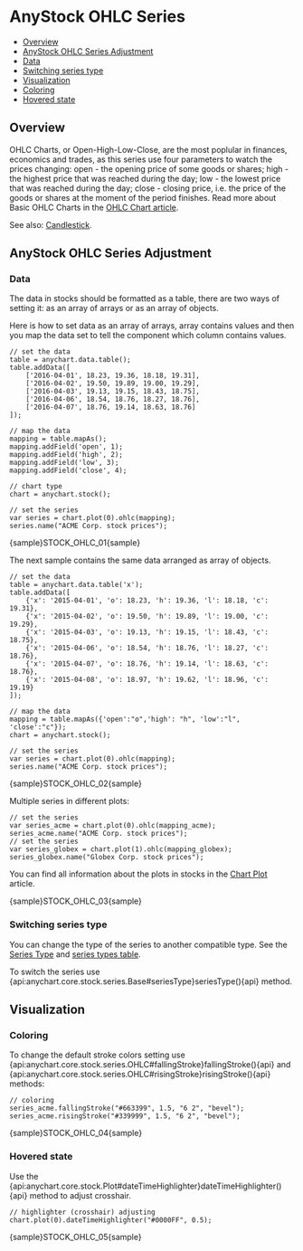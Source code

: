 # AnyStock OHLC Series

* [Overview](#overview)
* [AnyStock OHLC Series Adjustment](#anystock_ohlc_series_adjustment)
 * [Data](#data)
 * [Switching series type](#switching_series_type)
* [Visualization](#visualization)
 * [Coloring](#coloring)
 * [Hovered state](#hovered_state)


## Overview

OHLC Charts, or Open-High-Low-Close, are the most poplular in finances, economics and trades, as this series use four parameters to watch the prices changing: open - the opening price of some goods or shares; high - the highest price that was reached during the day; low - the lowest price that was reached during the day; close - closing price, i.e. the price of the goods or shares at the moment of the period finishes. Read more about Basic OHLC Charts in the [OHLC Chart article](../../Basic_Charts/OHLC_Chart).

See also: [Candlestick](Japanese_Candlestick).

## AnyStock OHLC Series Adjustment

### Data

The data in stocks should be formatted as a table, there are two ways of setting it: as an array of arrays or as an array of objects. 

Here is how to set data as an array of arrays, array contains values and then you map the data set to tell the component which column contains values.

```
// set the data
table = anychart.data.table();
table.addData([        
	['2016-04-01', 18.23, 19.36, 18.18, 19.31],
	['2016-04-02', 19.50, 19.89, 19.00, 19.29],
	['2016-04-03', 19.13, 19.15, 18.43, 18.75],
	['2016-04-06', 18.54, 18.76, 18.27, 18.76],
	['2016-04-07', 18.76, 19.14, 18.63, 18.76]
]);
  
// map the data
mapping = table.mapAs();
mapping.addField('open', 1);
mapping.addField('high', 2);
mapping.addField('low', 3);
mapping.addField('close', 4);

// chart type
chart = anychart.stock();

// set the series
var series = chart.plot(0).ohlc(mapping);
series.name("ACME Corp. stock prices");
```

{sample}STOCK\_OHLC\_01{sample}

The next sample contains the same data arranged as array of objects. 

```
// set the data
table = anychart.data.table('x');
table.addData([        
	{'x': '2015-04-01', 'o': 18.23, 'h': 19.36, 'l': 18.18, 'c': 19.31},
	{'x': '2015-04-02', 'o': 19.50, 'h': 19.89, 'l': 19.00, 'c': 19.29},
	{'x': '2015-04-03', 'o': 19.13, 'h': 19.15, 'l': 18.43, 'c': 18.75},
	{'x': '2015-04-06', 'o': 18.54, 'h': 18.76, 'l': 18.27, 'c': 18.76},
	{'x': '2015-04-07', 'o': 18.76, 'h': 19.14, 'l': 18.63, 'c': 18.76},
	{'x': '2015-04-08', 'o': 18.97, 'h': 19.62, 'l': 18.96, 'c': 19.19}
]);
  
// map the data
mapping = table.mapAs({'open':"o",'high': "h", 'low':"l", 'close':"c"});
chart = anychart.stock();

// set the series
var series = chart.plot(0).ohlc(mapping);
series.name("ACME Corp. stock prices");
```

{sample}STOCK\_OHLC\_02{sample}

Multiple series in different plots:

```
// set the series
var series_acme = chart.plot(0).ohlc(mapping_acme);
series_acme.name("ACME Corp. stock prices");
// set the series
var series_globex = chart.plot(1).ohlc(mapping_globex);
series_globex.name("Globex Corp. stock prices");
```

You can find all information about the plots in stocks in the [Chart Plot](../Chart_Plots) article.

{sample}STOCK\_OHLC\_03{sample}

### Switching series type

You can change the type of the series to another compatible type. See the [Series Type](Series_Type) and [series types table](Supported_Series#list_of_supported_series).

To switch the series use {api:anychart.core.stock.series.Base#seriesType}seriesType(){api} method.

## Visualization

### Coloring

 To change the default stroke colors setting use {api:anychart.core.stock.series.OHLC#fallingStroke}fallingStroke(){api} and {api:anychart.core.stock.series.OHLC#risingStroke}risingStroke(){api} methods:

```
// coloring
series_acme.fallingStroke("#663399", 1.5, "6 2", "bevel");
series_acme.risingStroke("#339999", 1.5, "6 2", "bevel");
```

{sample}STOCK\_OHLC\_04{sample}

### Hovered state

Use the {api:anychart.core.stock.Plot#dateTimeHighlighter}dateTimeHighlighter(){api} method to adjust crosshair. 

```
// highlighter (crosshair) adjusting
chart.plot(0).dateTimeHighlighter("#0000FF", 0.5);
```

{sample}STOCK\_OHLC\_05{sample} 

